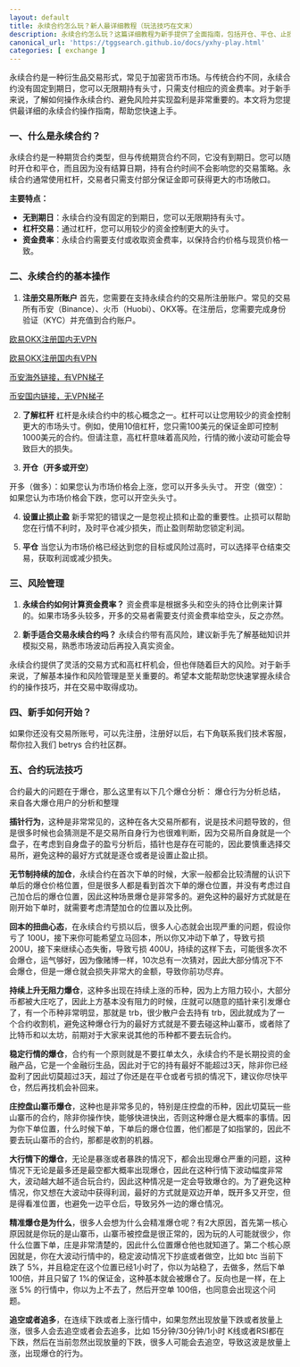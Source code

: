 ```yaml
---
layout: default
title: 永续合约怎么玩？新人最详细教程（玩法技巧在文末）
description: 永续合约怎么玩？这篇详细教程为新手提供了全面指南，包括开仓、平仓、止损等关键步骤，助您快速掌握永续合约交易的基础与技巧。深入解析如何避免常见错误，优化您的投资策略，提升交易收益。适用于所有想学习或进阶的交易者。
canonical_url: 'https://tggsearch.github.io/docs/yxhy-play.html'
categories: [ exchange ]
---
```

永续合约是一种衍生品交易形式，常见于加密货币市场。与传统合约不同，永续合约没有固定到期日，您可以无限期持有头寸，只需支付相应的资金费率。对于新手来说，了解如何操作永续合约、避免风险并实现盈利是非常重要的。本文将为您提供最详细的永续合约操作指南，帮助您快速上手。

### 一、什么是永续合约？
永续合约是一种期货合约类型，但与传统期货合约不同，它没有到期日。您可以随时开仓和平仓，而且因为没有结算日期，持有合约时间不会影响您的交易策略。永续合约通常使用杠杆，交易者只需支付部分保证金即可获得更大的市场敞口。

**主要特点：**
- **无到期日**：永续合约没有固定的到期日，您可以无限期持有头寸。
- **杠杆交易**：通过杠杆，您可以用较少的资金控制更大的头寸。
- **资金费率**：永续合约需要支付或收取资金费率，以保持合约价格与现货价格一致。

### 二、永续合约的基本操作
1. **注册交易所账户** 首先，您需要在支持永续合约的交易所注册账户。常见的交易所有币安（Binance）、火币（Huobi）、OKX等。在注册后，您需要完成身份验证（KYC）并充值到合约账户。

[欧易OKX注册国内无VPN ](./302.html?target=https://www.okx.com/join/betrys)

[欧易OKX注册国内有VPN ](./302.html?target=https://www.mnftinqq.com/join/betrys)

[币安海外链接，有VPN梯子](./302.html?target=https://www.binance.com/join?ref==betrys)

[币安国内链接，无VPN梯子](./302.html?target=https://www.suitechsui.us/join?ref=betrys) 

2. **了解杠杆** 杠杆是永续合约中的核心概念之一。杠杆可以让您用较少的资金控制更大的市场头寸。例如，使用10倍杠杆，您只需100美元的保证金即可控制1000美元的合约。但请注意，高杠杆意味着高风险，行情的微小波动可能会导致巨大的损失。

3. **开仓（开多或开空）**

开多（做多）：如果您认为市场价格会上涨，您可以开多头头寸。
开空（做空）：如果您认为市场价格会下跌，您可以开空头头寸。

4. **设置止损止盈** 新手常犯的错误之一是忽视止损和止盈的重要性。止损可以帮助您在行情不利时，及时平仓减少损失，而止盈则帮助您锁定利润。

5. **平仓** 当您认为市场价格已经达到您的目标或风险过高时，可以选择平仓结束交易，获取利润或减少损失。

### 三、风险管理
1. **永续合约如何计算资金费率？** 资金费率是根据多头和空头的持仓比例来计算的。如果市场多头较多，开多的交易者需要支付资金费率给空头，反之亦然。

2. **新手适合交易永续合约吗？** 永续合约带有高风险，建议新手先了解基础知识并模拟交易，熟悉市场波动后再投入真实资金。

永续合约提供了灵活的交易方式和高杠杆机会，但也伴随着巨大的风险。对于新手来说，了解基本操作和风险管理是至关重要的。希望本文能帮助您快速掌握永续合约的操作技巧，并在交易中取得成功。

### 四、新手如何开始？
如果你还没有交易所账号，可以先注册，注册好以后，右下角联系我们技术客服，帮你拉入我们 betrys 合约社区群。

### 五、合约玩法技巧
合约最大的问题在于爆仓，那么这里有以下几个爆仓分析：
爆仓行为分析总结，来自各大爆仓用户的分析和整理

**插针行为**，这种是非常常见的，这种在各大交易所都有，说是技术问题导致的，但是很多时候也会猜测是不是交易所自身行为也很难判断，因为交易所自身就是一个盘子，在考虑到自身盘子的盈亏分析后，插针也是存在可能的，因此要慎重选择交易所，避免这种的最好方式就是逐仓或者是设置止盈止损。

**无节制持续的加仓**，永续合约在首次下单的时候，大家一般都会比较清醒的认识下单后的爆仓价格位置，但是很多人都是看到首次下单的爆仓位置，并没有考虑过自己加仓后的爆仓位置，因此这种场景爆仓是非常多的。避免这种的最好方式就是在刚开始下单时，就需要考虑清楚加仓的位置以及比例。

**回本的扭曲心态**，在永续合约亏损以后，很多人心态就会出现严重的问题，假设你亏了 100U，接下来你可能希望立马回本，所以你又冲动下单了，导致亏损 200U，接下来继续心态失衡，导致亏损 400U，持续的这样下去，可能很多次不会爆仓，运气够好，因为像赌博一样，10次总有一次猜对，因此大部分情况下不会爆仓，但是一爆仓就会损失非常大的金额，导致你前功尽弃。

**持续上升无阻力爆仓**，这种多出现在持续上涨的币种，因为上方阻力较小，大部分币都被大庄吃了，因此上方基本没有阻力的时候，庄就可以随意的插针来引发爆仓了，有一个币种非常明显，那就是 trb，很少散户会去持有 trb，因此就成为了一个合约收割机，避免这种爆仓行为的最好方式就是不要去碰这种山寨币，或者除了比特币和以太坊，前期对于大家来说其他的币种都不要去玩合约。

**稳定行情的爆仓**，合约有一个原则就是不要扛单太久，永续合约不是长期投资的金融产品，它是一个金融衍生品，因此对于它的持有最好不能超过3天，除非你已经盈利了因此切莫超过3天，超过了你还是在平仓或者亏损的情况下，建议你尽快平仓，然后再找机会补回来。

**庄控盘山寨币爆仓**，这种也是非常多见的，特别是庄控盘的币种，因此切莫玩一些山寨币的合约，除非你操作快，能够快进快出，否则这种爆仓是大概率的事情。因为你下单位置，什么时候下单，下单后的爆仓位置，他们都是了如指掌的，因此不要去玩山寨币的合约，那都是收割的机器。

**大行情下的爆仓**，无论是暴涨或者暴跌的情况下，都会出现爆仓严重的问题，这种情况下无论是最多还是最空都大概率出现爆仓，因此在这种行情下波动幅度非常大，波动越大越不适合玩合约，因此这种情况是一定会导致爆仓的。为了避免这种情况，你又想在大波动中获得利润，最好的方式就是双边开单，既开多又开空，但是得看准位置，也避免一边平仓后，导致另外一边的爆仓情况。

**精准爆仓是为什么**，很多人会想为什么会精准爆仓呢？有2大原因，首先第一核心原因就是你玩的是山寨币，山寨币被控盘是很正常的，因为玩的人可能就很少，你什么位置下单，庄是非常清楚的，因此什么位置爆仓他也就知道了。第二个核心原因就是，你在大波动行情中的，稳定波动情况下抄底或者做空，比如 btc 当前下跌了 5%，并且稳定在这个位置已经1小时了，你以为站稳了，去做多，然后下单 100倍，并且只留了 1%的保证金，这种基本就会被爆仓了。反向也是一样，在上涨 5% 的行情中，你以为上不去了，然后开空单 100倍，也同意会出现这个问题。

**追空或者追多**，在连续下跌或者上涨行情中，如果忽然出现放量下跌或者放量上涨，很多人会去追空或者会去追多，比如 15分钟/30分钟/1小时 K线或者RSI都在下跌，然后在当前忽然出现放量的下跌，很多人可能会去追空，导致这波是放量上涨，出现爆仓的行为。